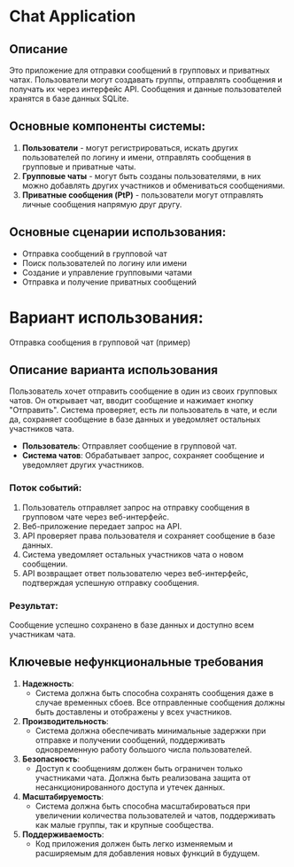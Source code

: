 # Chat Application
## Описание
Это приложение для отправки сообщений в групповых и приватных чатах. Пользователи могут создавать группы, отправлять сообщения и получать их через интерфейс API. Сообщения и данные пользователей хранятся в базе данных SQLite.
## Основные компоненты системы:
1. **Пользователи** - могут регистрироваться, искать других пользователей по логину и имени, отправлять сообщения в групповые и приватные чаты.
2. **Групповые чаты** - могут быть созданы пользователями, в них можно добавлять других участников и обмениваться сообщениями.
3. **Приватные сообщения (PtP)** - пользователи могут отправлять личные сообщения напрямую друг другу.
## Основные сценарии использования:
- Отправка сообщений в групповой чат
- Поиск пользователей по логину или имени
- Создание и управление групповыми чатами
- Отправка и получение приватных сообщений

# Вариант использования:
Отправка сообщения в групповой чат (пример)
## Описание варианта использования
Пользователь хочет отправить сообщение в один из своих групповых чатов. Он открывает чат, вводит сообщение и нажимает кнопку "Отправить".
Система проверяет, есть ли пользователь в чате, и если да, сохраняет сообщение в базе данных и уведомляет остальных участников чата.
- **Пользователь**: Отправляет сообщение в групповой чат.
- **Система чатов**: Обрабатывает запрос, сохраняет сообщение и уведомляет других участников.
### Поток событий:
1. Пользователь отправляет запрос на отправку сообщения в групповом чате через веб-интерфейс.
2. Веб-приложение передает запрос на API.
3. API проверяет права пользователя и сохраняет сообщение в базе данных.
4. Система уведомляет остальных участников чата о новом сообщении.
5. API возвращает ответ пользователю через веб-интерфейс, подтверждая успешную отправку сообщения.
### Результат:
Сообщение успешно сохранено в базе данных и доступно всем участникам чата.

## Ключевые нефункциональные требования
1. **Надежность**:
   - Система должна быть способна сохранять сообщения даже в случае временных сбоев. Все отправленные сообщения должны быть доставлены и отображены у всех участников.
2. **Производительность**:
   - Система должна обеспечивать минимальные задержки при отправке и получении сообщений, поддерживать одновременную работу большого числа пользователей.
3. **Безопасность**:
   - Доступ к сообщениям должен быть ограничен только участниками чата. Должна быть реализована защита от несанкционированного доступа и утечек данных.
4. **Масштабируемость**:
   - Система должна быть способна масштабироваться при увеличении количества пользователей и чатов, поддерживать как малые группы, так и крупные сообщества.
5. **Поддерживаемость**:
   - Код приложения должен быть легко изменяемым и расширяемым для добавления новых функций в будущем.
